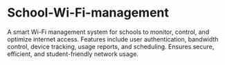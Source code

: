 # School-Wi-Fi-management
A smart Wi-Fi management system for schools to monitor, control, and optimize internet access. Features include user authentication, bandwidth control, device tracking, usage reports, and scheduling. Ensures secure, efficient, and student-friendly network usage.
